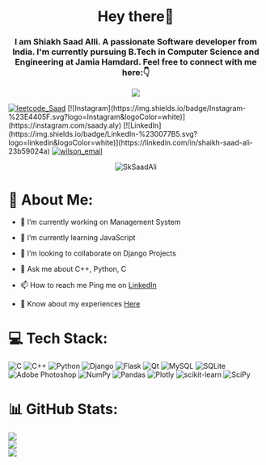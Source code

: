 <h1 align="center">Hey there👋</h1>
<h3 align="center">I am Shiakh Saad Alli. A passionate Software developer from India. I'm currently pursuing B.Tech in Computer Science and Engineering at Jamia Hamdard. Feel free to connect with me here:👇</h3>

<p align="center">
  <a href="https://github.com/DenverCoder1/readme-typing-svg"><img src="https://readme-typing-svg.herokuapp.com/?lines=Backend%20developer;Python%20Developer;Always%20learning%20new%20things&font=Fira%20Code&center=true&width=440&height=45&color=#9457EB Center=true&size=22"></a>
</p>

<p align ="centre">
<a href="https://leetcode.com/Sk_Saad_Ali/" target="blank"><img align="" src="https://img.shields.io/badge/dynamic/json?style=plastic&labelColor=black&color=%23ffa116&label=Solved&query=solvedOverTotal&url=https%3A%2F%2Fleetcode-badge.vercel.app%2Fapi%2Fusers%2FSk_Saad_Ali&logo=leetcode&logoColor=yellow" alt="leetcode_Saad" /></a>
[![Instagram](https://img.shields.io/badge/Instagram-%23E4405F.svg?logo=Instagram&logoColor=white)](https://instagram.com/saady.aly) [![LinkedIn](https://img.shields.io/badge/LinkedIn-%230077B5.svg?logo=linkedin&logoColor=white)](https://linkedin.com/in/shaikh-saad-ali-23b59024a) <a href="mailto:sk.saad3621@gmail.com"><img align="" src="https://img.shields.io/badge/-Sk.Saad3621@gmail.com-c14438?style=plastic&logo=Gmail&logoColor=white" alt="wilson_email"/></a>
<p>
<p align="center">
  <img src="https://komarev.com/ghpvc/?username=SkSaadAli&label=Profile%20views&color=0e75b6&style=plastic" alt="SkSaadAli" />

</p>

# 💫 About Me:

- 🔭 I’m currently working on Management System

- 🌱 I’m currently learning JavaScript

- 👯 I’m looking to collaborate on Django Projects

- 💬 Ask me about C++, Python, C

- 📫 How to reach me Ping me on [LinkedIn](https://www.linkedin.com/in/shaikh-saad-ali-23b59024a/)

- 📄 Know about my experiences [Here](https://drive.google.com/file/d/177TWyE787-DHuxXu6n7r9Ax5YSv7McPj/view?usp=sharing)




# 💻 Tech Stack:
![C](https://img.shields.io/badge/c-%2300599C.svg?style=plastic&logo=c&logoColor=white) ![C++](https://img.shields.io/badge/c++-%2300599C.svg?style=plastic&logo=c%2B%2B&logoColor=white) ![Python](https://img.shields.io/badge/python-3670A0?style=plastic&logo=python&logoColor=ffdd54) ![Django](https://img.shields.io/badge/django-%23092E20.svg?style=plastic&logo=django&logoColor=white) ![Flask](https://img.shields.io/badge/flask-%23000.svg?style=plastic&logo=flask&logoColor=white) ![Qt](https://img.shields.io/badge/Qt-%23217346.svg?style=plastic&logo=Qt&logoColor=white) ![MySQL](https://img.shields.io/badge/mysql-%2300f.svg?style=plastic&logo=mysql&logoColor=white) ![SQLite](https://img.shields.io/badge/sqlite-%2307405e.svg?style=plastic&logo=sqlite&logoColor=white) ![Adobe Photoshop](https://img.shields.io/badge/adobephotoshop-%2331A8FF.svg?style=plastic&logo=adobephotoshop&logoColor=white) ![NumPy](https://img.shields.io/badge/numpy-%23013243.svg?style=plastic&logo=numpy&logoColor=white) ![Pandas](https://img.shields.io/badge/pandas-%23150458.svg?style=plastic&logo=pandas&logoColor=white) ![Plotly](https://img.shields.io/badge/Plotly-%233F4F75.svg?style=plastic&logo=plotly&logoColor=white) ![scikit-learn](https://img.shields.io/badge/scikit--learn-%23F7931E.svg?style=plastic&logo=scikit-learn&logoColor=white) ![SciPy](https://img.shields.io/badge/SciPy-%230C55A5.svg?style=plastic&logo=scipy&logoColor=%white)
# 📊 GitHub Stats:
![](https://github-readme-stats.vercel.app/api?username=SkSaadAli&theme=synthwave&hide_border=true&include_all_commits=true&count_private=true)<br/>
![](https://github-readme-streak-stats.herokuapp.com/?user=SkSaadAli&theme=synthwave&hide_border=true)<br/>
![](https://github-readme-stats.vercel.app/api/top-langs/?username=SkSaadAli&theme=synthwave&hide_border=true&include_all_commits=true&count_private=true&layout=compact)


